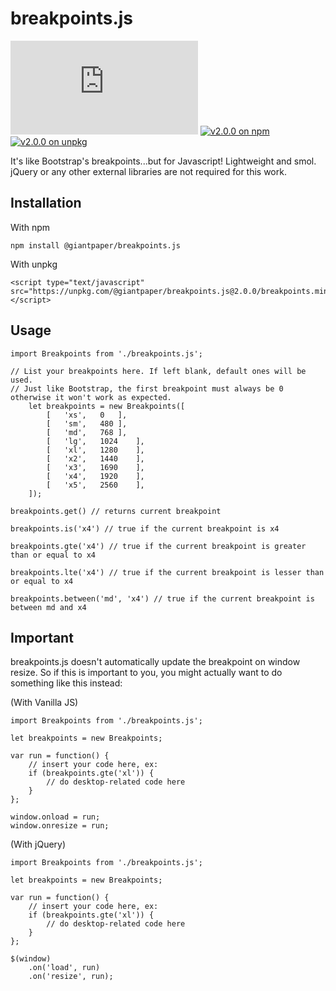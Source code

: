 # breakpoints.js

[![latest release on github](https://badgen.net/github/release/giantpaper/breakpoints.js)](https://github.com/giantpaper/breakpoints.js)
[![v2.0.0 on npm](https://img.shields.io/badge/npm-v2.0.0-red)](https://www.npmjs.com/package/@giantpaper/breakpoints.js)
[![v2.0.0 on unpkg](https://img.shields.io/badge/unpkg-v2.0.0-pink)](https://unpkg.com/@giantpaper/breakpoints.js@2.0.0/breakpoints.js)

It's like Bootstrap's breakpoints...but for Javascript! Lightweight and smol. jQuery or any other external libraries are not required for this work.

## Installation

With npm

```
npm install @giantpaper/breakpoints.js
```

With unpkg

```
<script type="text/javascript" src="https://unpkg.com/@giantpaper/breakpoints.js@2.0.0/breakpoints.min.js"></script>
```

## Usage

```
import Breakpoints from './breakpoints.js';

// List your breakpoints here. If left blank, default ones will be used.
// Just like Bootstrap, the first breakpoint must always be 0 otherwise it won't work as expected.
	let breakpoints = new Breakpoints([
		[	'xs',	0	],
		[	'sm',	480	],
		[	'md',	768	],
		[	'lg',	1024	],
		[	'xl',	1280	],
		[	'x2',	1440	],
		[	'x3',	1690	],
		[	'x4',	1920	],
		[	'x5',	2560	],
	]);

breakpoints.get() // returns current breakpoint

breakpoints.is('x4') // true if the current breakpoint is x4

breakpoints.gte('x4') // true if the current breakpoint is greater than or equal to x4

breakpoints.lte('x4') // true if the current breakpoint is lesser than or equal to x4

breakpoints.between('md', 'x4') // true if the current breakpoint is between md and x4
```

## Important

breakpoints.js doesn't automatically update the breakpoint on window resize. So if this is important to you, you might actually want to do something like this instead:

(With Vanilla JS)
```
import Breakpoints from './breakpoints.js';

let breakpoints = new Breakpoints;

var run = function() {
	// insert your code here, ex:
	if (breakpoints.gte('xl')) {
		// do desktop-related code here
	}
};

window.onload = run;
window.onresize = run;
```

(With jQuery)
```
import Breakpoints from './breakpoints.js';

let breakpoints = new Breakpoints;

var run = function() {
	// insert your code here, ex:
	if (breakpoints.gte('xl')) {
		// do desktop-related code here
	}
};

$(window)
	.on('load', run)
	.on('resize', run);
```